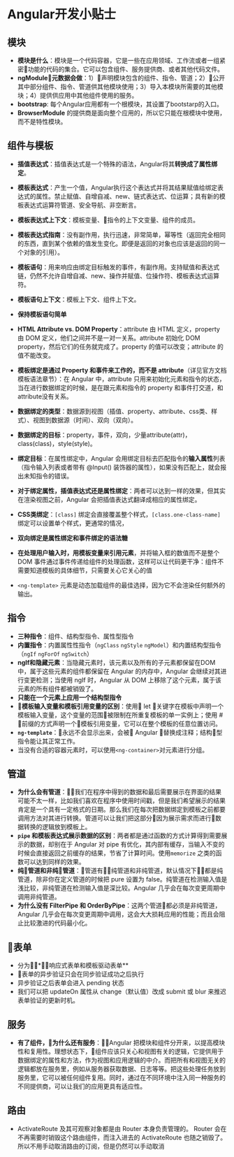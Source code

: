 # Angular开发小贴士

## 模块
- **模块是什么**：模块是一个代码容器，它是一些在应用领域、工作流或者一组紧密功能的代码的集合。它可以包含组件、服务提供商、或者其他代码文件。
- **ngModule元数据会做**：1）声明模块包含的组件、指令、管道；2）公开其中部分组件、指令、管道供其他模块使用；3）导入本模块所需要的其他模块；4）提供供应用中其他组件使用的服务。
- **bootstrap**: 每个Angular应用都有一个根模块，其设置了bootstarp的入口。
- **BrowserModule** 的提供商是面向整个应用的，所以它只能在根模块中使用，而不是特性模块。


## 组件与模板
- **插值表达式**：插值表达式是一个特殊的语法，Angular将其**转换成了属性绑定**。
- **模板表达式**：产生一个值，Angular执行这个表达式并将其结果赋值给绑定表达式的属性。禁止赋值、自增自减、new、链式表达式、位运算；具有新的模板表达式运算符管道、安全导航、非空断言。
- **模板表达式上下文**：模板变量、指令的上下文变量、组件的成员。
- **模板表达式指南**：没有副作用，执行迅速，非常简单，幂等性（返回完全相同的东西，直到某个依赖的值发生变化。即便是返回的对象也应该是返回的同一个对象的引用）。
- **模板语句**：用来响应由绑定目标触发的事件，有副作用。支持赋值和表达式链，仍然不允许自增自减、new、操作并赋值、位操作符、模板表达式运算符。
- **模板语句上下文**：模板上下文、组件上下文。
- **保持模板语句简单**

- **HTML Attribute vs. DOM Property**：attribute 由 HTML 定义，property 由 DOM 定义，他们之间并不是一对一关系。attribute 初始化 DOM property，然后它们的任务就完成了。property 的值可以改变；attribute 的值不能改变。
- **模板绑定是通过 Property 和事件来工作的，而不是 attribute**（详见官方文档模板语法章节）：在 Angular 中，attribute 只用来初始化元素和指令的状态，当在进行数据绑定的时候，是在跟元素和指令的 property 和事件打交道，和 attribute没有关系。
- **数据绑定的类型**：数据源到视图（插值、property、attribute、css类、样式）、视图到数据源（时间）、双向（双向）。
- **数据绑定的目标**：property，事件，双向，少量attribute(attr)，class(class)，style(style)。
- **绑定目标**：在属性绑定中，Angular 会用绑定目标去匹配指令的**输入属性**列表（指令输入列表或者带有 @Input() 装饰器的属性），如果没有匹配上，就会报出未知指令的错误。
- **对于绑定属性，插值表达式还是属性绑定**：两者可以达到一样的效果，但其实在渲染视图之前，Angular 会把插值表达式翻译成相应的属性绑定。
- **CSS类绑定**：`[class]` 绑定会直接覆盖整个样式，`[class.one-class-name]` 绑定可以设置单个样式，更通常的情况， 
- **双向绑定是属性绑定和事件绑定的语法糖**
- **在处理用户输入时，用模板变量来引用元素**，并将输入框的数值而不是整个 DOM 事件通过事件传递给组件的处理函数，这样可以让代码更干净：组件不需要知道模板的具体细节，只需要关心它关心的值
- `<ng-template>` 元素是动态加载组件的最佳选择，因为它不会渲染任何额外的输出。

## 指令
- **三种指令**：组件、结构型指令、属性型指令
- **内置指令**：内置属性性指令（`ngClass` `ngStyle` `ngModel`）和内置结构型指令（`ngIf` `ngForOf` `ngSwitch`）
- **ngIf和隐藏元素**：当隐藏元素时，该元素以及所有的子元素都保留在DOM中，属于这些元素的组件都保留在 Angular 的内存中，Angular 会继续对其进行变更检测；当使用 ngIf 时，Angular 从 DOM 上移除了这个元素，属于该元素的所有组件都被销毁了。
- **只能在一个元素上应用一个结构型指令**
- **模板输入变量和模板引用变量的区别**：使用 let 关键字在模板中声明一个模板输入变量，这个变量的范围被限制在所重复模板的单一实例上；使用 # 前缀的方式声明一个模板引用变量，它可以在整个模板的任意位置访问。
- **`ng-template`**：永远不会显示出来，会被 Angular 替换成注释；结构型指令能让其正常工作。
- 当没有合适的容器元素时，可以使用`<ng-container>`对元素进行分组。

## 管道
- **为什么会有管道**：我们在程序中得到的数据和最后需要展示在界面的结果可能不太一样，比如我们喜欢在程序中使用时间戳，但是我们希望展示的结果肯定是一个具有一定格式的日期。那么我们在每次把数据绑定到模板之前都要调用方法对其进行转换。管道可以让我们把这部分因为展示需求而进行数据转换的逻辑放到模板上。
- **`pipe` 和模板表达式展示数据的区别**：两者都是通过函数的方式计算得到需要展示的数据，却别在于 Angular 对 pipe 有优化，其内部有缓存，当输入不变的时候会直接返回之前缓存的结果，节省了计算时间。使用`memorize` 之类的函数可以达到同样的效果。
- **纯管道和非纯管道**：管道有纯管道和非纯管道，默认情况下都是纯管道，除非你在定义管道的时候把 pure 设置为 false。纯管道在检测输入值是浅比较，非纯管道在检测输入值是深比较。Angular 几乎会在每次变更周期中调用非纯管道。
- **为什么没有 FilterPipe 和 OrderByPipe**：这两个管道都必须是非纯管道，Angular 几乎会在每次变更周期中调用，这会大大损耗应用的性能；而且会阻止比较激进的代码最小化。

## 表单
- 分为*响应式表单和模板驱动表单**
- 表单的异步验证只会在同步验证成功之后执行
- 异步验证之后表单会进入 pending 状态
- 我们可以把 updateOn 属性从 change（默认值）改成 submit 或 blur 来推迟表单验证的更新时机。

## 服务
- **有了组件，为什么还有服务**：Angular 把模块和组件分开来，以提高模块性和复用性。理想状态下，组件应该只关心和视图有关的逻辑，它提供用于数据绑定的属性和方法，作为视图和应用逻辑的中介。而把所有和视图无关的逻辑都放在服务里，例如从服务器获取数据、日志等等。把这些处理任务放到服务里，它可以被任何组件复用。同时，通过在不同环境中注入同一种服务的不同提供商，可以让我们的应用更具有适应性。

## 路由
- ActivateRoute 及其可观察对象都是由 Router 本身负责管理的。 Router 会在不再需要时销毁这个路由组件，而注入进去的 ActivateRoute 也随之销毁了。所以不用手动取消路由的订阅，但是仍然可以手动取消